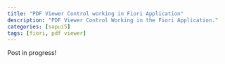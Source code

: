 ```yaml
---
title: "PDF Viewer Control working in Fiori Application"
description: "PDF Viewer Control Working in the Fiori Application."
categories: [sapui5]
tags: [fiori, pdf viewer]
---
```


Post in progress!